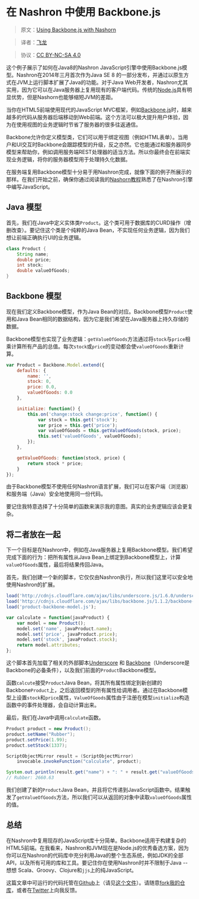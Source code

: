 # 在 Nashron 中使用 Backbone.js

> 原文：[Using Backbone.js with Nashorn](http://winterbe.com/posts/2014/04/07/using-backbonejs-with-nashorn/) 

> 译者：[飞龙](https://github.com/wizardforcel)  

> 协议：[CC BY-NC-SA 4.0](http://creativecommons.org/licenses/by-nc-sa/4.0/)

这个例子展示了如何在Java8的Nashron JavaScript引擎中使用Backbone.js模型。Nashron在2014年三月首次作为Java SE 8 的一部分发布，并通过以原生方式在JVM上运行脚本扩展了Java的功能。对于Java Web开发者，Nashron尤其实用，因为它可以在Java服务器上复用现有的客户端代码。传统的[Node.js](http://nodejs.org/)具有明显优势，但是Nashorn也能够缩短JVM的差距。

当你在HTML5前端使用现代的JavaScript MVC框架，例如[Backbone.js](http://backbonejs.org/)时，越来越多的代码从服务器后端移动到Web前端。这个方法可以极大提升用户体验，因为在使用视图的业务逻辑时节省了服务器的很多往返通信。

Backbone允许你定义模型类，它们可以用于绑定视图（例如HTML表单）。当用户和UI交互时Backbone会跟踪模型的升级，反之亦然。它也能通过和服务器同步模型来帮助你，例如调用服务端REST处理器的适当方法。所以你最终会在前端实现业务逻辑，将你的服务器模型用于处理持久化数据。

在服务端复用Backbone模型十分易于用Nashron完成，就像下面的例子所展示的那样。在我们开始之前，确保你通过阅读我的[Nashorn教程](ch3.md)熟悉了在Nashron引擎中编写JavaScript。

## Java 模型

首先，我们在Java中定义实体类`Product`。这个类可用于数据库的CURD操作（增删改查）。要记住这个类是个纯粹的Java Bean，不实现任何业务逻辑，因为我们想让前端正确执行UI的业务逻辑。

```java
class Product {
    String name;
    double price;
    int stock;
    double valueOfGoods;
}
```

## Backbone 模型

现在我们定义Backbone模型，作为Java Bean的对应。Backbone模型`Product`使用和Java Bean相同的数据结构，因为它是我们希望在Java服务器上持久存储的数据。

Backbone模型也实现了业务逻辑：`getValueOfGoods`方法通过将`stock`与`price`相乘计算所有产品的总值。每次`stock`或`price`的变动都会使`valueOfGoods`重新计算。

```js
var Product = Backbone.Model.extend({
    defaults: {
        name: '',
        stock: 0,
        price: 0.0,
        valueOfGoods: 0.0
    },

    initialize: function() {
        this.on('change:stock change:price', function() {
            var stock = this.get('stock');
            var price = this.get('price');
            var valueOfGoods = this.getValueOfGoods(stock, price);
            this.set('valueOfGoods', valueOfGoods);
        });
    },

    getValueOfGoods: function(stock, price) {
        return stock * price;
    }
});
```

由于Backbone模型不使用任何Nashron语言扩展，我们可以在客户端（浏览器）和服务端（Java）安全地使用同一份代码。

要记住我特意选择了十分简单的函数来演示我的意图。真实的业务逻辑应该会更复杂。

## 将二者放在一起

下一个目标是在Nashron中，例如在Java服务器上复用Backbone模型。我们希望完成下面的行为：把所有属性从Java Bean上绑定到Backbone模型上，计算`valueOfGoods`属性，最后将结果传回Java。

首先，我们创建一个新的脚本，它仅仅由Nashron执行，所以我们这里可以安全地使用Nashron的扩展。

```js
load('http://cdnjs.cloudflare.com/ajax/libs/underscore.js/1.6.0/underscore-min.js');
load('http://cdnjs.cloudflare.com/ajax/libs/backbone.js/1.1.2/backbone-min.js');
load('product-backbone-model.js');

var calculate = function(javaProduct) {
    var model = new Product();
    model.set('name', javaProduct.name);
    model.set('price', javaProduct.price);
    model.set('stock', javaProduct.stock);
    return model.attributes;
};
```

这个脚本首先加载了相关的外部脚本[Underscore](http://underscorejs.org/) 和 [Backbone](http://backbonejs.org/)（Underscore是Backbone的必备条件），以及我们前面的`Product`Backbone模型。

函数`calcute`接受`Product`Java Bean，将其所有属性绑定到新创建的Backbone`Product`上，之后返回模型的所有属性给调用者。通过在Backbone模型上设置`stock`和`price`属性，`ValueOfGoods`属性由于注册在模型`initialize`构造函数中的事件处理器，会自动计算出来。

最后，我们在Java中调用`calculate`函数。

```java
Product product = new Product();
product.setName("Rubber");
product.setPrice(1.99);
product.setStock(1337);

ScriptObjectMirror result = (ScriptObjectMirror)
    invocable.invokeFunction("calculate", product);

System.out.println(result.get("name") + ": " + result.get("valueOfGoods"));
// Rubber: 2660.63
```

我们创建了新的`Product`Java Bean，并且将它传递到JavaScript函数中。结果触发了`getValueOfGoods`方法，所以我们可以从返回的对象中读取`valueOfGoods`属性的值。

## 总结

在Nashron中复用现存的JavaScript库十分简单。Backbone适用于构建复杂的HTML5前端。在我看来，Nashron和JVM现在是Node.js的优秀备选方案，因为你可以在Nashron的代码库中充分利用Java的整个生态系统，例如JDK的全部API，以及所有可用的库和工具。要记住你在使用Nashron时并不限制于Java -- 想想 Scala、Groovy、Clojure和`jjs`上的纯JavaScript。

这篇文章中可运行的代码托管在[Github](https://github.com/winterbe/java8-tutorial)上（请见[这个文件](https://github.com/winterbe/java8-tutorial/blob/master/res/nashorn6.js)）。请随意[fork我的仓库](https://github.com/winterbe/java8-tutorial/fork)，或者在[Twitter](https://twitter.com/winterbe_)上向我反馈。
